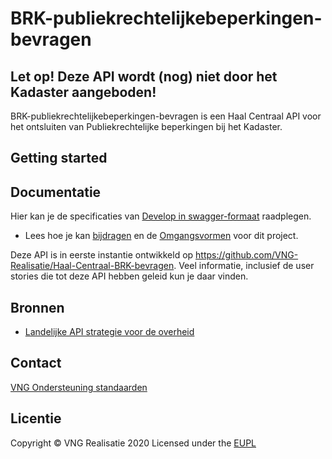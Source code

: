 # BRK-publiekrechtelijkebeperkingen-bevragen

## Let op! Deze API wordt (nog) niet door het Kadaster aangeboden!

BRK-publiekrechtelijkebeperkingen-bevragen is een Haal Centraal API voor het ontsluiten van Publiekrechtelijke beperkingen bij het Kadaster.

## Getting started


## Documentatie
Hier kan je de specificaties van [Develop in swagger-formaat](https://petstore.swagger.io/?url=https://raw.githubusercontent.com/VNG-Realisatie/Haal-Centraal-BRK-WKPB/develop/specificatie/genereervariant/openapi.yaml) raadplegen.



* Lees hoe je kan [bijdragen](https://github.com/VNG-Realisatie/API-Kennisbank/blob/master/CONTRIBUTING.md) en de [Omgangsvormen](https://github.com/VNG-Realisatie/API-Kennisbank/blob/master/CODE_OF_CONDUCT.md) voor dit project.

Deze API is in eerste instantie ontwikkeld op https://github.com/VNG-Realisatie/Haal-Centraal-BRK-bevragen. Veel informatie, inclusief de user stories die tot deze API hebben geleid kun je daar vinden.

## Bronnen
* [Landelijke API strategie voor de overheid](https://geonovum.github.io/KP-APIs/)

## Contact
<!--* Product owner: CathyDingemanse [c.dingemanse@comites.nl](mailto:c.dingemanse@comites.nl)
* Berichtontwerper: JohanBoer [johan.boer@vng.nl](mailto:johan.boer@vng.nl)-->
[VNG Ondersteuning standaarden](mailto:ondersteuning.standaarden@vng.nl)

## Licentie
Copyright &copy; VNG Realisatie 2020
Licensed under the [EUPL](https://github.com/VNG-Realisatie/Haal-Centraal-BRP-bevragen/blob/master/LICENCE.md)
